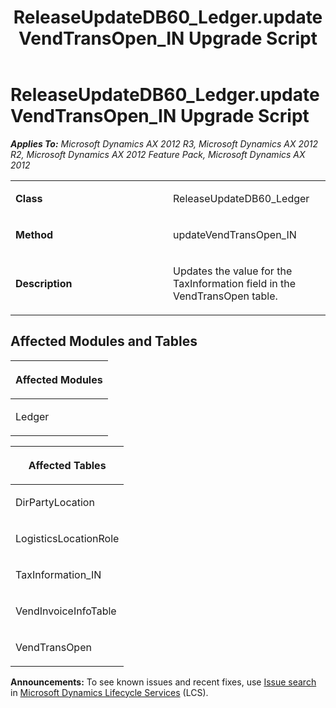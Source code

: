 ﻿---
title: ReleaseUpdateDB60_Ledger.updateVendTransOpen_IN Upgrade Script
TOCTitle: ReleaseUpdateDB60_Ledger.updateVendTransOpen_IN Upgrade Script
ms:assetid: d922f6fa-d4c2-4329-cb67-8f16b8ba12bd
ms:mtpsurl: https://msdn.microsoft.com/en-us/library/JJ687113(v=AX.60)
ms:contentKeyID: 49711558
ms.date: 05/18/2015
mtps_version: v=AX.60
---

# ReleaseUpdateDB60\_Ledger.updateVendTransOpen\_IN Upgrade Script 


_**Applies To:** Microsoft Dynamics AX 2012 R3, Microsoft Dynamics AX 2012 R2, Microsoft Dynamics AX 2012 Feature Pack, Microsoft Dynamics AX 2012_

<table>
<colgroup>
<col style="width: 50%" />
<col style="width: 50%" />
</colgroup>
<tbody>
<tr class="odd">
<td><p><strong>Class</strong></p></td>
<td><p>ReleaseUpdateDB60_Ledger</p></td>
</tr>
<tr class="even">
<td><p><strong>Method</strong></p></td>
<td><p>updateVendTransOpen_IN</p></td>
</tr>
<tr class="odd">
<td><p><strong>Description</strong></p></td>
<td><p>Updates the value for the TaxInformation field in the VendTransOpen table.</p></td>
</tr>
</tbody>
</table>


## Affected Modules and Tables

<table>
<colgroup>
<col style="width: 100%" />
</colgroup>
<thead>
<tr class="header">
<th><p>Affected Modules</p></th>
</tr>
</thead>
<tbody>
<tr class="odd">
<td><p>Ledger</p></td>
</tr>
</tbody>
</table>


<table>
<colgroup>
<col style="width: 100%" />
</colgroup>
<thead>
<tr class="header">
<th><p>Affected Tables</p></th>
</tr>
</thead>
<tbody>
<tr class="odd">
<td><p>DirPartyLocation</p></td>
</tr>
<tr class="even">
<td><p>LogisticsLocationRole</p></td>
</tr>
<tr class="odd">
<td><p>TaxInformation_IN</p></td>
</tr>
<tr class="even">
<td><p>VendInvoiceInfoTable</p></td>
</tr>
<tr class="odd">
<td><p>VendTransOpen</p></td>
</tr>
</tbody>
</table>

  
**Announcements:** To see known issues and recent fixes, use [Issue search](http://go.microsoft.com/fwlink/?linkid=389258) in [Microsoft Dynamics Lifecycle Services](http://go.microsoft.com/fwlink/?linkid=306505) (LCS).

